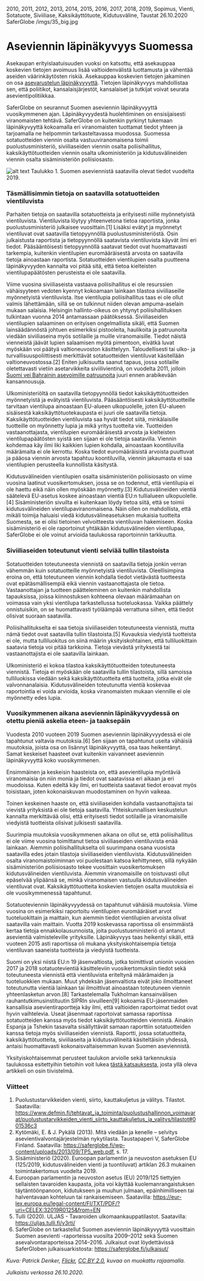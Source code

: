 2010, 2011, 2012, 2013, 2014, 2015, 2016, 2017, 2018, 2019, Sopimus, Vienti, Sotatuote, Siviiliase, Kaksikäyttötuote, Kidutusväline, Taustat
26.10.2020
SaferGlobe
/imgs/35_big.jpg

# Aseviennin läpinäkyvyys Suomessa

Asekaupan erityislaatuisuuden vuoksi on katsottu, että asekauppaa koskevien tietojen avoimuus lisää valtioidenvälistä luottamusta ja vähentää aseiden väärinkäytösten riskiä. Asekauppaa koskevien tietojen jakaminen on osa [asevarustelun läpinäkyvyyttä]( https://saferglobe.fi/armsreport/articles/1/). Tietojen läpinäkyvyys mahdollistaa sen, että poliitikot, kansalaisjärjestöt, kansalaiset ja tutkijat voivat seurata asevientipolitiikkaa.

SaferGlobe on seurannut Suomen aseviennin läpinäkyvyyttä vuosikymmenen ajan. Läpinäkyvyydestä huolehtiminen on ensisijaisesti viranomaisten tehtävä. SaferGlobe on kuitenkin pyrkinyt tukemaan läpinäkyvyyttä kokoamalla eri viranomaisten tuottamat tiedot yhteen ja tarjoamalla ne helpommin tarkasteltavassa muodossa. Suomessa sotatuotteiden viennin osalta vastuuviranomaisena toimii puolustusministeriö, siviiliaseiden viennin osalta poliisihallitus, kaksikäyttötuotteiden viennin osalta ulkoministeriön ja kidutusvälineiden viennin osalta sisäministeriön poliisiosasto.  

![alt text](https://saferglobe.fi/wp-content/uploads/2020/10/taulukko1_suomen_aseviennin_lapinkayvyys_2019_2.png "Suomen aseviennistä saatavilla olevat tiedot vuodelta 2019")
Taulukko 1. Suomen aseviennistä saatavilla olevat tiedot vuodelta 2019.

### Täsmällisimmin tietoja on saatavilla sotatuotteiden vientiluvista

Parhaiten tietoja on saatavilla sotatuotteista ja erityisesti niille myönnetyistä vientiluvista. Vientiluvista löytyy yhteenvetona tietoa raportista, jonka puolustusministeriö julkaisee vuosittain.[1] Lisäksi evätyt ja myönnetyt vientiluvat ovat saatavilla tietopyynnöllä puolustusministeriöstä. Osin julkaistusta raportista ja tietopyynnöllä saatavista vientiluvista käyvät ilmi eri tiedot. Pääsääntöisesti tietopyynnöllä saatavat tiedot ovat huomattavasti tarkempia, kuitenkin vientilupien euromääräisestä arvosta on saatavilla tietoja ainoastaan raportista. Sotatuotteiden vientilupien osalta puutteena läpinäkyvyyden kannalta voi pitää sitä, että tietoa kielteisten vientilupapäätösten perusteista ei ole saatavilla.

Viime vuosina siviiliaseista vastaava poliisihallitus ei ole resurssien vähäisyyteen vedoten kyennyt kokoamaan lainkaan tilastoa siviiliaseille myönnetyistä vientiluvista. Itse vientilupia poliisihallitus taas ei ole ollut valmis lähettämään, sillä se on tulkinnut niiden olevan ampuma-aselain mukaan salaisia. Helsingin hallinto-oikeus on yhtynyt poliisihallituksen tulkintaan vuonna 2014 antamassaan päätöksessä. Siviiliaseiden vientilupien salaaminen on erityisen ongelmallista sikäli, että Suomen lainsäädännöstä johtuen esimerkiksi pistooleita, haulikoita ja patruunoita viedään siviiliaseina myös sotilaille ja muille viranomaisille. Tiedot näistä vienneistä jäävät lupien salaamisen myötä pimentoon, eivätkä luvat myöskään voi päätyä valtioneuvoston käsittelyyn. Taloudellisesti tai ulko- ja turvallisuuspoliittisesti merkittävät sotatuotteiden vientiluvat käsitellään valtioneuvostossa.[2] Eniten julkisuutta saanut tapaus, jossa sotilaille oletettavasti vietiin asetarvikkeita siviilivientinä, on vuodelta 2011, jolloin [Suomi vei Bahrainin asevoimille patruunoita](https://saferglobe.fi/armsreport/articles/2/) juuri ennen arabikevään kansannousuja.

Ulkoministeriöltä on saatavilla tietopyynnöllä tiedot kaksikäyttötuotteiden myönnetyistä ja evätyistä vientiluvista. Pääsääntöisesti kaksikäyttötuotteille tarvitaan vientilupa ainoastaan EU-alueen ulkopuolelle, joten EU-alueen sisäisestä kaksikäyttötuotekaupasta ei juuri ole saatavilla tietoja. Kaksikäyttötuotteiden vientiluvista saa hyvät tiedot siitä, minkälaisille tuotteille on myönnetty lupia ja mikä yritys tuotteita vie. Tuotteiden vastaanottajasta, vientilupien euromääräisestä arvosta ja kielteisten vientilupapäätösten syistä sen sijaan ei ole tietoja saatavilla. Viennin kohdemaa käy ilmi liki kaikkien lupien kohdalla, ainoastaan koontiluvilla määrämaita ei ole kerrottu. Koska tiedot euromääräisistä arvoista puuttuvat ja pääosa viennin arvosta tapahtuu koontiluvilla, viennin jakaumasta ei saa vientilupien perusteella kunnollista käsitystä.

Kidutusvälineiden vientilupien osalta sisäministeriön poliisiosasto on viime vuosina laatinut vuosikertomuksen, jossa se on todennut, että vientilupia ei ole haettu eikä näin ollen myöskään myönnetty.[3] Kidutusvälineiden vientiä säätelevä EU-asetus koskee ainoastaan vientiä EU:n tullialueen ulkopuolelle.[4] Sisäministeriön sivuilta ei kuitenkaan löydy tietoa siitä, että se toimii kidutusvälineiden vientilupaviranomaisena. Näin ollen on mahdollista, että mikäli toimija haluaisi viedä kidutusvälineasetuksen mukaisia tuotteita Suomesta, se ei olisi tietoinen velvoitteesta vientiluvan hakemiseen. Koska sisäministeriö ei ole raportoinut yhtäkään kidutusvälineiden vientilupaa, SaferGlobe ei ole voinut arvioida taulukossa raportoinnin tarkkuutta.

### Siviiliaseiden toteutunut vienti selviää tullin tilastoista

Sotatuotteiden toteutuneesta viennistä on saatavilla tietoja jonkin verran vähemmän kuin sotatuotteille myönnetyistä vientiluvista. Oleellisimpina eroina on, että toteutuneen viennin kohdalla tiedot vietävästä tuotteesta ovat epätäsmällisempiä eikä viennin vastaanottajasta ole tietoa. Vastaanottajan ja tuotteen päätteleminen on kuitenkin mahdollista tapauksissa, joissa kiinnostuksen kohteena olevaan määrämaahan on voimassa vain yksi vientilupa tarkastellussa tuoteluokassa. Vaikka päättely onnistuisikin, on se huomattavasti työläämpää verrattuna siihen, että tiedot olisivat suoraan saatavilla.

Poliisihallitukselta ei saa tietoja siviiliaseiden toteutuneesta viennistä, mutta nämä tiedot ovat saatavilla tullin tilastoista.[5] Kuvauksia viedyistä tuotteista ei ole, mutta tulliluokitus on siinä määrin yksityiskohtainen, että tulliluokittain saatavia tietoja voi pitää tarkkoina. Tietoja vievästä yrityksestä tai vastaanottajista ei ole saatavilla lainkaan.

Ulkoministeriö ei kokoa tilastoa kaksikäyttötuotteiden toteutuneesta viennistä. Tietoja ei myöskään ole saatavilla tullin tilastoista, sillä samoissa tulliluokissa viedään sekä kaksikäyttötuotteita että tuotteita, jotka eivät ole valvonnanalaisia. Kidutusvälineiden toteutunutta vientiä koskevaa raportointia ei voida arvioida, koska viranomaisten mukaan viennille ei ole myönnetty edes lupia.

### Vuosikymmenen aikana aseviennin läpinäkyvyydessä on otettu pieniä askelia eteen- ja taaksepäin

Vuodesta 2010 vuoteen 2019 Suomen aseviennin läpinäkyvyydessä ei ole tapahtunut valtavia muutoksia.[6] Sen sijaan on tapahtunut useita vähäisiä muutoksia, joista osa on lisännyt läpinäkyvyyttä, osa taas heikentänyt. Samat keskeiset haasteet ovat kuitenkin vaivanneet aseviennin läpinäkyvyyttä koko vuosikymmenen.

Ensimmäinen ja keskeisin haasteista on, että asevientilupia myöntäviä viranomaisia on niin monia ja tiedot ovat saatavissa eri aikaan ja eri muodoissa. Kuten edeltä käy ilmi, eri tuotteista saatavat tiedot eroavat myös toisistaan, joten kokonaiskuvan muodostaminen on hyvin vaikeaa.

Toinen keskeinen haaste on, että siviiliaseiden kohdalla vastaanottajista tai vievistä yrityksistä ei ole tietoja saatavilla. Yhteiskunnallisen keskustelun kannalta merkittävää olisi, että erityisesti tiedot sotilaille ja viranomaisille viedyistä tuotteista olisivat julkisesti saatavilla.

Suurimpia muutoksia vuosikymmenen aikana on ollut se, että poliisihallitus ei ole viime vuosina toimittanut tietoa siviiliaseiden vientiluvista enää lainkaan. Aiemmin poliisihallitukselta oli suurimpana osana vuosista saatavilla edes jotain tilastoja siviiliaseiden vientiluvista. Kidutusvälineiden osalta viranomaistoiminnan voi puolestaan katsoa kehittyneen, sillä nykyään sisäministeriön poliisiosasto tekee vuosittain vuosikertomuksen kidutusvälineiden vientiluvista. Aiemmin viranomaisille on toistuvasti ollut epäselvää ylipäänsä se, minkä viranomaisen vastuulla kidutusvälineiden vientiluvat ovat. Kaksikäyttötuotteita koskevien tietojen osalta muutoksia ei ole vuosikymmenessä tapahtunut.

Sotatuoteviennin läpinäkyvyydessä on tapahtunut vähäisiä muutoksia. Viime vuosina on esimerkiksi raportoitu vientilupien euromääräiset arvot tuoteluokittain ja maittain, kun aiemmin tiedot vientilupien arvoista olivat saatavilla vain maittain. Vuotta 2019 koskevassa raportissa oli ensimmäistä kertaa tietoja ennakkolausunnoista, joita puolustusministeriö oli antanut asevientiä valmisteleville yrityksille. Läpinäkyvyys taas heikentyi sikäli, että vuoteen 2015 asti raportissa oli mukana yksityiskohtaisempia tietoja vientiluvan saaneista tuotteista ja viedyistä tuotteista.

Suomi on yksi niistä EU:n 19 jäsenvaltiosta, jotka toimittivat unionin vuosien 2017 ja 2018 sotatuotevientiä käsitteleviin vuosikertomuksiin tiedot sekä toteutuneesta viennistä että vientiluvista eriteltynä määrämaiden ja tuoteluokkien mukaan. Muut yhdeksän jäsenvaltiota eivät joko ilmoittaneet toteutunutta vientiä lainkaan tai ilmoittivat ainoastaan toteutuneen viennin yhteenlasketun arvon.[8] Tarkastelemalla Tukholman kansainvälisen rauhantutkimusinstituutin SIPRIn sivuilleen[9] kokoamia EU-jäsenmaiden kansallisia asevientiraportteja käy ilmi, että valtioiden raportoimat tiedot ovat hyvin vaihtelevia. Useat jäsenmaat raportoivat samassa raportissa sotatuotteiden kanssa myös tiedot kaksikäyttötuotteiden viennistä. Ainakin Espanja ja Tshekin tasavalta sisällyttävät samaan raporttiin sotatuotteiden kanssa tietoja myös siviiliaseiden viennistä. Raportti, jossa sotatuotteita, kaksikäyttötuotteita, siviiliaseita ja kidutusvälineitä käsiteltäisiin yhdessä, antaisi huomattavasti kokonaisvaltaisemman kuvan Suomen aseviennistä.

Yksityiskohtaisemmat perusteet taulukon arviolle sekä tarkennuksia taulukossa esitettyihin tietoihin voit lukea [tästä katsauksesta](https://www.saferglobe.fi/wp-content/uploads/2020/10/saferglobe_aseviennin_lapinakyvyys_suomessa_taulukon_arvioiden_perusteet_ja_tarkennuksia2.pdf), josta yllä oleva artikkeli on osin tiivistelmä.

### Viitteet

1. Puolustustarvikkeiden vienti, siirto, kauttakuljetus ja välitys. Tilastot. Saatavilla: <https://www.defmin.fi/tehtavat_ja_toiminta/puolustushallinnon_voimavarat/puolustustarvikkeiden_vienti_siirto_kauttakuljetus_ja_valitys/tilastot#001536c3>
2. Kytömäki, E. & J. Pykälä (2013). Mitä viedään ja kenelle – selvitys asevientivalvontajärjestelmän nykytilasta. Taustapaperi V, SaferGlobe Finland. Saatavilla: <https://saferglobe.fi/wp-content/uploads/2013/09/TP5_web.pdf>, s. 17.
3. Sisäministeriö (2020). Euroopan parlamentin ja neuvoston asetuksen EU (125/2019, kidutusvälineiden vienti ja tuontiluvat) artiklan 26.3 mukainen toimintakertomus vuodelta 2019.
4. Euroopan parlamentin ja neuvoston asetus (EU) 2019/125 tiettyjen sellaisten tavaroiden kaupasta, joita voi käyttää kuolemanrangaistuksen täytäntöönpanoon, kidutukseen ja muuhun julmaan, epäinhimilliseen tai halventavaan kohteluun tai rankaisemiseen. Saatavilla: <https://eur-lex.europa.eu/legal-content/FI/TXT/PDF/?uri=CELEX:32019R0125&from=EN>
5. Tulli (2020). ULJAS - Tavaroiden ulkomaankauppatilastot. Saatavilla: <https://uljas.tulli.fi/v3rti/>
6. SaferGlobe on tarkastellut Suomen aseviennin läpinäkyvyyttä vuosittain Suomen asevienti -raporteissa vuosilta 2009–2012 sekä Suomen asevalvontaraporteissa 2014–2016. Julkaisut ovat löydettävissä SaferGloben julkaisuarkistosta: <https://saferglobe.fi/julkaisut/>

*Kuva: Patrick Denker, [Flickr](https://www.flickr.com/photos/pdenker/6998948883/), [CC BY 2.0](https://creativecommons.org/licenses/by/2.0/), kuvaa on muokattu rajaamalla.*

*Julkaistu verkossa 26.10.2020.*
